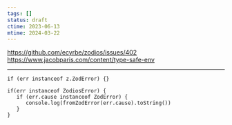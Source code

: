 ```yaml
---
tags: []
status: draft
ctime: 2023-06-13
mtime: 2024-03-22
---
```


https://github.com/ecyrbe/zodios/issues/402
https://www.jacobparis.com/content/type-safe-env

---

```
if (err instanceof z.ZodError) {}
```

```
if(err instanceof ZodiosError) {
   if (err.cause instanceof ZodError) {
      console.log(fromZodError(err.cause).toString())
   }
}
```
